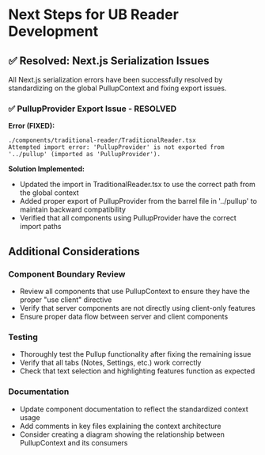 # Next Steps for UB Reader Development

## ✅ Resolved: Next.js Serialization Issues

All Next.js serialization errors have been successfully resolved by standardizing on the global PullupContext and fixing export issues.

### ✅ PullupProvider Export Issue - RESOLVED

**Error (FIXED):**

```
./components/traditional-reader/TraditionalReader.tsx
Attempted import error: 'PullupProvider' is not exported from '../pullup' (imported as 'PullupProvider').
```

**Solution Implemented:**

- Updated the import in TraditionalReader.tsx to use the correct path from the global context
- Added proper export of PullupProvider from the barrel file in '../pullup' to maintain backward compatibility
- Verified that all components using PullupProvider have the correct import paths

## Additional Considerations

### Component Boundary Review

- Review all components that use PullupContext to ensure they have the proper "use client" directive
- Verify that server components are not directly using client-only features
- Ensure proper data flow between server and client components

### Testing

- Thoroughly test the Pullup functionality after fixing the remaining issue
- Verify that all tabs (Notes, Settings, etc.) work correctly
- Check that text selection and highlighting features function as expected

### Documentation

- Update component documentation to reflect the standardized context usage
- Add comments in key files explaining the context architecture
- Consider creating a diagram showing the relationship between PullupContext and its consumers
